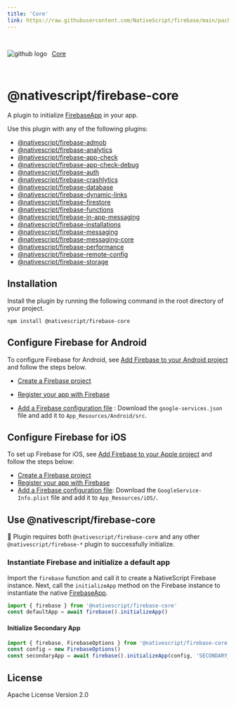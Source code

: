 ```yaml
---
title: 'Core'
link: https://raw.githubusercontent.com/NativeScript/firebase/main/packages/firebase-core/README.md
---
```


<div style="width: 100%; padding: 1.2em 0em">
	<img alt="github logo" src="../assets/images/github/GitHub-Mark-32px.png" style="display: inline; margin: 1em 0.5em 1em 0em">
	<a href="https://github.com/NativeScript/firebase/tree/main/packages/firebase-core" target="_blank" noopener>Core</a>
</div>

# @nativescript/firebase-core

A plugin to initialize [FirebaseApp](https://firebase.google.com/docs/reference/android/com/google/firebase/FirebaseApp) in your app.

Use this plugin with any of the following plugins:

- [@nativescript/firebase-admob](https://docs.nativescript.org/plugins/firebase-admob)
- [@nativescript/firebase-analytics](https://docs.nativescript.org/plugins/firebase-analytics)
- [@nativescript/firebase-app-check](https://docs.nativescript.org/plugins/firebase-app-check)
- [@nativescript/firebase-app-check-debug](https://docs.nativescript.org/plugins/firebase-app-check-debug)
- [@nativescript/firebase-auth](https://docs.nativescript.org/plugins/firebase-auth)
- [@nativescript/firebase-crashlytics](https://docs.nativescript.org/plugins/firebase-crashlytics)
- [@nativescript/firebase-database](https://docs.nativescript.org/plugins/firebase-database)
- [@nativescript/firebase-dynamic-links](https://docs.nativescript.org/plugins/firebase-dynamic-links)
- [@nativescript/firebase-firestore](https://docs.nativescript.org/plugins/firebase-firestore)
- [@nativescript/firebase-functions](https://docs.nativescript.org/plugins/firebase-functions)
- [@nativescript/firebase-in-app-messaging](https://docs.nativescript.org/plugins/firebase-in-app-messaging)
- [@nativescript/firebase-installations](https://docs.nativescript.org/plugins/firebase-installations)
- [@nativescript/firebase-messaging](https://docs.nativescript.org/plugins/firebase-messaging)
- [@nativescript/firebase-messaging-core](https://docs.nativescript.org/plugins/firebase-messaging-core)
- [@nativescript/firebase-performance](https://docs.nativescript.org/plugins/firebase-performance)
- [@nativescript/firebase-remote-config](https://docs.nativescript.org/plugins/firebase-remote-config)
- [@nativescript/firebase-storage](https://docs.nativescript.org/plugins/firebase-storage)

## Installation

Install the plugin by running the following command in the root directory of your project.

```cli
npm install @nativescript/firebase-core
```

## Configure Firebase for Android

To configure Firebase for Android, see [Add Firebase to your Android project](https://firebase.google.com/docs/android/setup) and follow the steps below.

- [Create a Firebase project](https://firebase.google.com/docs/android/setup#create-firebase-project)

- [Register your app with Firebase](https://firebase.google.com/docs/android/setup#register-app)

- [Add a Firebase configuration file](https://firebase.google.com/docs/android/setup#add-config-file) : Download the `google-services.json` file and add it to `App_Resources/Android/src`.

## Configure Firebase for iOS

To set up Firebase for iOS, see [Add Firebase to your Apple project](https://firebase.google.com/docs/ios/setup) and follow the steps below:

- [Create a Firebase project](https://firebase.google.com/docs/ios/setup#create-firebase-project)
- [Register your app with Firebase](https://firebase.google.com/docs/ios/setup#register-app)
- [Add a Firebase configuration file](https://firebase.google.com/docs/ios/setup#add-config-file): Download the `GoogleService-Info.plist` file and add it to `App_Resources/iOS/`.

## Use @nativescript/firebase-core

🚨 Plugin requires both `@nativescript/firebase-core` and any other `@nativescript/firebase-*` plugin to successfully initialize.

### Instantiate Firebase and initialize a default app

Import the `firebase` function and call it to create a NativeScript Firebase instance. Next, call the `initializeApp` method on the Firebase instance to instantiate the native [FirebaseApp](https://firebase.google.com/docs/reference/android/com/google/firebase/FirebaseApp).

```ts
import { firebase } from '@nativescript/firebase-core'
const defaultApp = await firebase().initializeApp()
```

#### Initialize Secondary App

```ts
import { firebase, FirebaseOptions } from '@nativescript/firebase-core'
const config = new FirebaseOptions()
const secondaryApp = await firebase().initializeApp(config, 'SECONDARY_APP')
```

## License

Apache License Version 2.0
